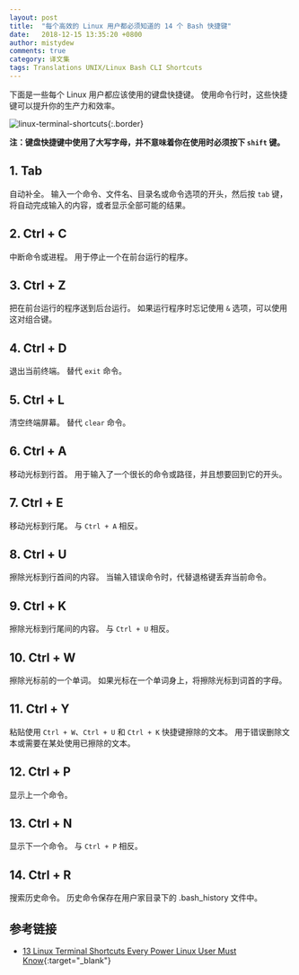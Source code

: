 ```yaml
---
layout: post
title:  "每个高效的 Linux 用户都必须知道的 14 个 Bash 快捷键"
date:   2018-12-15 13:35:20 +0800
author: mistydew
comments: true
category: 译文集
tags: Translations UNIX/Linux Bash CLI Shortcuts
---
```

下面是一些每个 Linux 用户都应该使用的键盘快捷键。
使用命令行时，这些快捷键可以提升你的生产力和效率。

![linux-terminal-shortcuts](https://linuxhandbook.com/content/images/2020/07/linux-terminal-shortcuts-1.jpeg){:.border}

**注：键盘快捷键中使用了大写字母，并不意味着你在使用时必须按下 `shift` 键。**

## 1. Tab

自动补全。
输入一个命令、文件名、目录名或命令选项的开头，然后按 `tab` 键，将自动完成输入的内容，或者显示全部可能的结果。

## 2. Ctrl + C

中断命令或进程。
用于停止一个在前台运行的程序。

## 3. Ctrl + Z

把在前台运行的程序送到后台运行。
如果运行程序时忘记使用 `&` 选项，可以使用这对组合键。

## 4. Ctrl + D

退出当前终端。
替代 `exit` 命令。

## 5. Ctrl + L

清空终端屏幕。
替代 `clear` 命令。

## 6. Ctrl + A

移动光标到行首。
用于输入了一个很长的命令或路径，并且想要回到它的开头。

## 7. Ctrl + E

移动光标到行尾。
与 `Ctrl + A` 相反。

## 8. Ctrl + U

擦除光标到行首间的内容。
当输入错误命令时，代替退格键丢弃当前命令。

## 9. Ctrl + K

擦除光标到行尾间的内容。
与 `Ctrl + U` 相反。

## 10. Ctrl + W

擦除光标前的一个单词。
如果光标在一个单词身上，将擦除光标到词首的字母。

## 11. Ctrl + Y

粘贴使用 `Ctrl + W`、`Ctrl + U` 和 `Ctrl + K` 快捷键擦除的文本。
用于错误删除文本或需要在某处使用已擦除的文本。

## 12. Ctrl + P

显示上一个命令。

## 13. Ctrl + N

显示下一个命令。
与 `Ctrl + P` 相反。

## 14. Ctrl + R

搜索历史命令。
历史命令保存在用户家目录下的 .bash_history 文件中。

## 参考链接

* [13 Linux Terminal Shortcuts Every Power Linux User Must Know](https://linuxhandbook.com/linux-shortcuts){:target="_blank"}
